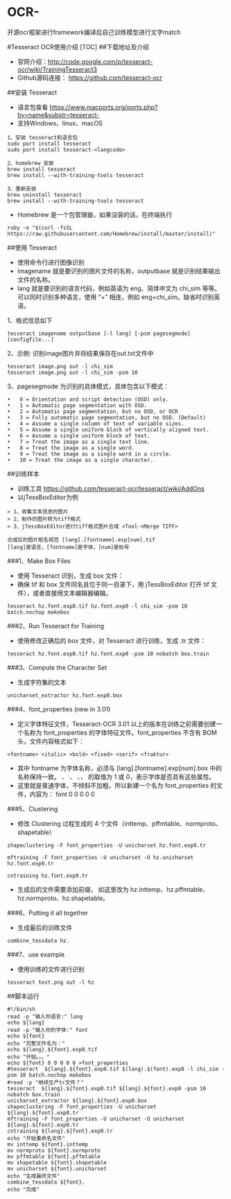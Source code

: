 # OCR-
开源ocr框架进行framework编译后自己训练模型进行文字match


#Tesseract OCR使用介绍
[TOC]
##下载地址及介绍

* 官网介绍：<http://code.google.com/p/tesseract-ocr/wiki/TrainingTesseract3>
* Github源码连接： <https://github.com/tesseract-ocr>


##安装 Tesseract

* 语言包查看 <https://www.macports.org/ports.php?by=name&substr=tesseract->
* 支持Windows、linux、macOS

```
1、安装 tesseract和语言包
sudo port install tesseract	
sudo port install tesseract-<langcode>

2、homebrew 安装
brew install tesseract
brew install --with-training-tools tesseract

3、重新安装
brew uninstall tesseract
brew install --with-training-tools tesseract
```

* Homebrew 是一个包管理器，如果没装的话，在终端执行

```
ruby -e "$(curl -fsSL https://raw.githubusercontent.com/Homebrew/install/master/install)"
```

##使用 Tesseract

* 使用命令行进行图像识别
* imagename 就是要识别的图片文件的名称，outputbase 就是识别结果输出文件的名称。
* lang 就是要识别的语言代码，例如英语为 eng、简体中文为 chi_sim 等等。可以同时识别多种语言，使用 “+” 相连，例如 eng+chi_sim。缺省时识别英语。

1、格式信息如下
```
tesseract imagename outputbase [-l lang] [-psm pagesegmode] [configfile...]
```
2、示例: 识别image图片并将结果保存在out.txt文件中
```
tesseract image.png out -l chi_sim
tesseract image.png out -l chi_sim -psm 10
```
3、pagesegmode 为识别的具体模式，具体包含以下模式：
```
•	0 = Orientation and script detection (OSD) only.
•	1 = Automatic page segmentation with OSD.
•	2 = Automatic page segmentation, but no OSD, or OCR
•	3 = Fully automatic page segmentation, but no OSD. (Default)
•	4 = Assume a single column of text of variable sizes.
•	5 = Assume a single uniform block of vertically aligned text.
•	6 = Assume a single uniform block of text.
•	7 = Treat the image as a single text line.
•	8 = Treat the image as a single word.
•	9 = Treat the image as a single word in a circle.
•	10 = Treat the image as a single character.
```

##训练样本

* 训练工具 <https://github.com/tesseract-ocr/tesseract/wiki/AddOns>
* 以jTessBoxEditor为例

```
> 1、收集文本信息的图片
> 2、制作的图片转为tiff格式
> 3、jTessBoxEditor进行tiff格式图片合成 <Tool->Merge TIFF>

合成后的图片取名规范 [lang].[fontname].exp[num].tif
[lang]是语言，[fontname]是字体，[num]是标号
```




###1、Make Box Files

* 使用 Tesseract 识别，生成 box 文件：
* 确保 tif 和 box 文件同名且位于同一目录下，用 jTessBoxEditor 打开 tif 文件），或者直接用文本编辑器编辑。

```
tesseract hz.font.exp0.tif hz.font.exp0 -l chi_sim -psm 10 batch.nochop makebox
```

###2、Run Tesseract for Training

* 使用修改正确后的 box 文件，对 Tesseract 进行训练，生成 .tr 文件：

```
tesseract hz.font.exp0.tif hz.font.exp0 -psm 10 nobatch box.train
```

###3、Compute the Character Set

* 生成字符集的文本

```
unicharset_extractor hz.font.exp0.box
```

###4、font_properties (new in 3.01)

* 定义字体特征文件，Tesseract-OCR 3.01 以上的版本在训练之前需要创建一个名称为 font_properties 的字体特征文件。font_properties 不含有 BOM 头，文件内容格式如下：

```
<fontname> <italic> <bold> <fixed> <serif> <fraktur>
```

* 其中 fontname 为字体名称，必须与 [lang].[fontname].exp[num].box 中的名称保持一致。<italic> 、<bold> 、<fixed> 、<serif>、<fraktur> 的取值为 1 或 0，表示字体是否具有这些属性。
* 这里就是普通字体，不倾斜不加粗，所以新建一个名为 font_properties 的文件，内容为： font 0 0 0 0 0

###5、Clustering

* 修改 Clustering 过程生成的 4 个文件（inttemp、pffmtable、normproto、shapetable）

```
shapeclustering -F font_properties -U unicharset hz.font.exp0.tr

mftraining -F font_properties -U unicharset -O hz.unicharset hz.font.exp0.tr

cntraining hz.font.exp0.tr
```

* 生成后的文件需要添加前缀， 如这里改为 hz.inttemp、hz.pffmtable、hz.normproto、hz.shapetable。

###6、Putting it all together

* 生成最后的训练文件

```
combine_tessdata hz.
```

###7、use example

* 使用训练的文件进行识别

```
tesseract test.png out -l hz
```

##脚本运行

```
#!/bin/sh
read -p "输入你语言:" lang
echo ${lang}
read -p "输入你的字体:" font
echo ${font}
echo "完整文件名为："
echo ${lang}.${font}.exp0.tif
echo "开始。。。"
echo ${font} 0 0 0 0 0 >font_properties
#tesseract  ${lang}.${font}.exp0.tif $(lang).$(font).exp0 -l chi_sim -psm 10 batch.nochop makebox
#read -p "继续生产tr文件？"
tesseract  ${lang}.${font}.exp0.tif ${lang}.${font}.exp0 -psm 10 nobatch box.train
unicharset_extractor ${lang}.${font}.exp0.box
shapeclustering -F font_properties -U unicharset ${lang}.${font}.exp0.tr
mftraining -F font_properties -U unicharset -O unicharset ${lang}.${font}.exp0.tr
cntraining ${lang}.${font}.exp0.tr
echo "开始重命名文件"
mv inttemp ${font}.inttemp
mv normproto ${font}.normproto
mv pffmtable ${font}.pffmtable
mv shapetable ${font}.shapetable
mv unicharset ${font}.unicharset
echo "生成最终文件"
combine_tessdata ${font}.
echo "完成"
```


